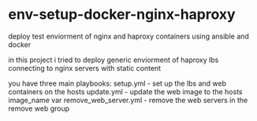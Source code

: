 # env-setup-docker-nginx-haproxy
deploy test enviorment of nginx and haproxy containers using ansible and docker

in this project i tried to deploy generic enviorment of haproxy lbs connecting to nginx servers with static content

you have three main playbooks:
setup.yml - set up the lbs and web containers on the hosts
update.yml - update the web image to the hosts image_name var
remove_web_server.yml - remove the web servers in the remove web group

